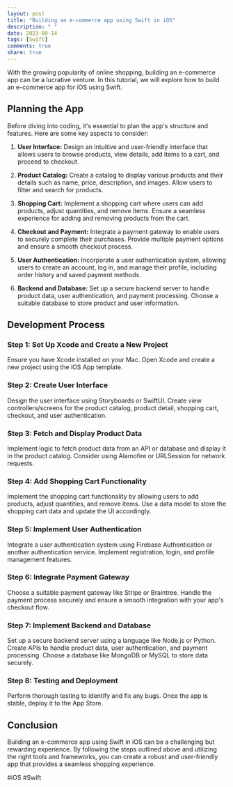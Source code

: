 ```yaml
---
layout: post
title: "Building an e-commerce app using Swift in iOS"
description: " "
date: 2023-09-14
tags: [Swift]
comments: true
share: true
---
```


With the growing popularity of online shopping, building an e-commerce app can be a lucrative venture. In this tutorial, we will explore how to build an e-commerce app for iOS using Swift.

## Planning the App

Before diving into coding, it's essential to plan the app's structure and features. Here are some key aspects to consider:

1. **User Interface:** Design an intuitive and user-friendly interface that allows users to browse products, view details, add items to a cart, and proceed to checkout.

2. **Product Catalog:** Create a catalog to display various products and their details such as name, price, description, and images. Allow users to filter and search for products.

3. **Shopping Cart:** Implement a shopping cart where users can add products, adjust quantities, and remove items. Ensure a seamless experience for adding and removing products from the cart.

4. **Checkout and Payment:** Integrate a payment gateway to enable users to securely complete their purchases. Provide multiple payment options and ensure a smooth checkout process.

5. **User Authentication:** Incorporate a user authentication system, allowing users to create an account, log in, and manage their profile, including order history and saved payment methods.

6. **Backend and Database:** Set up a secure backend server to handle product data, user authentication, and payment processing. Choose a suitable database to store product and user information.

## Development Process

### Step 1: Set Up Xcode and Create a New Project

Ensure you have Xcode installed on your Mac. Open Xcode and create a new project using the iOS App template.

### Step 2: Create User Interface

Design the user interface using Storyboards or SwiftUI. Create view controllers/screens for the product catalog, product detail, shopping cart, checkout, and user authentication.

### Step 3: Fetch and Display Product Data

Implement logic to fetch product data from an API or database and display it in the product catalog. Consider using Alamofire or URLSession for network requests.

### Step 4: Add Shopping Cart Functionality

Implement the shopping cart functionality by allowing users to add products, adjust quantities, and remove items. Use a data model to store the shopping cart data and update the UI accordingly.

### Step 5: Implement User Authentication

Integrate a user authentication system using Firebase Authentication or another authentication service. Implement registration, login, and profile management features.

### Step 6: Integrate Payment Gateway

Choose a suitable payment gateway like Stripe or Braintree. Handle the payment process securely and ensure a smooth integration with your app's checkout flow.

### Step 7: Implement Backend and Database

Set up a secure backend server using a language like Node.js or Python. Create APIs to handle product data, user authentication, and payment processing. Choose a database like MongoDB or MySQL to store data securely.

### Step 8: Testing and Deployment

Perform thorough testing to identify and fix any bugs. Once the app is stable, deploy it to the App Store.

## Conclusion

Building an e-commerce app using Swift in iOS can be a challenging but rewarding experience. By following the steps outlined above and utilizing the right tools and frameworks, you can create a robust and user-friendly app that provides a seamless shopping experience.

#iOS #Swift